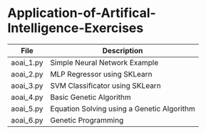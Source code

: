 # Application-of-Artifical-Intelligence-Exercises 
| File | Description |
| ------ | ------ |
| aoai_1.py | Simple Neural Network Example |
| aoai_2.py | MLP Regressor using SKLearn |
| aoai_3.py | SVM Classificator using SKLearn |
| aoai_4.py | Basic Genetic Algorithm |
| aoai_5.py | Equation Solving using a Genetic Algorithm |
| aoai_6.py | Genetic Programming |
